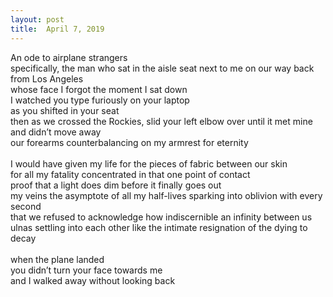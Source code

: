 ```yaml
---
layout: post
title:  April 7, 2019
---
```

An ode to airplane strangers <br>
specifically, the man who sat in the aisle seat next to me on our way back from Los Angeles <br>
whose face I forgot the moment I sat down <br>
I watched you type furiously on your laptop <br>
as you shifted in your seat <br>
then as we crossed the Rockies, slid your left elbow over until it met mine <br>
and didn’t move away <br>
our forearms counterbalancing on my armrest for eternity <br>
 <br>
I would have given my life for the pieces of fabric between our skin <br>
for all my fatality concentrated in that one point of contact <br>
proof that a light does dim before it finally goes out <br>
my veins the asymptote of all my half-lives sparking into oblivion with every second <br>
that we refused to acknowledge how indiscernible an infinity between us <br>
ulnas settling into each other like the intimate resignation of the dying to decay <br>
 <br>
when the plane landed <br>
you didn’t turn your face towards me <br>
and I walked away without looking back  <br>


